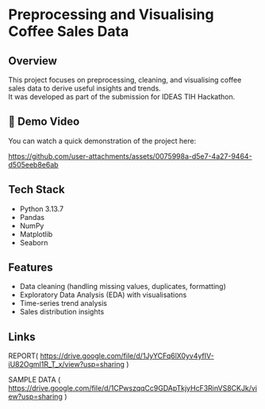 # Preprocessing and Visualising Coffee Sales Data

## Overview
This project focuses on preprocessing, cleaning, and visualising coffee sales data to derive useful insights and trends.  
It was developed as part of the submission for IDEAS TIH Hackathon.

## 🎥 Demo Video
You can watch a quick demonstration of the project here:


https://github.com/user-attachments/assets/0075998a-d5e7-4a27-9464-d505eeb8e6ab



## Tech Stack
- Python 3.13.7
- Pandas
- NumPy
- Matplotlib
- Seaborn

## Features
- Data cleaning (handling missing values, duplicates, formatting)
- Exploratory Data Analysis (EDA) with visualisations
- Time-series trend analysis
- Sales distribution insights


## Links 
REPORT( https://drive.google.com/file/d/1JyYCFq6lX0yv4yfIV-iU82Ogml1R_T_x/view?usp=sharing )

SAMPLE DATA ( https://drive.google.com/file/d/1CPwszqqCc9GDApTkjyHcF3RinVS8CKJk/view?usp=sharing )
